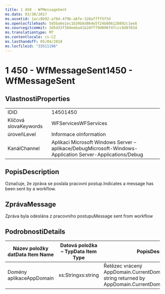 ```yaml
---
title: 1 450 - WfMessageSent
ms.date: 03/30/2017
ms.assetid: 1acc8b92-a76d-479b-a6fe-328affff5f3d
ms.openlocfilehash: 5d5ba6e1ec1b39b8d864e5f24b086120892c1ee8
ms.sourcegitcommit: 3d5d33f384eeba41b2dff79d096f47ccc8d8f03d
ms.translationtype: MT
ms.contentlocale: cs-CZ
ms.lasthandoff: 05/04/2018
ms.locfileid: "33511196"
---
```

# <a name="1450---wfmessagesent"></a><span data-ttu-id="a990b-102">1 450 - WfMessageSent</span><span class="sxs-lookup"><span data-stu-id="a990b-102">1450 - WfMessageSent</span></span>
## <a name="properties"></a><span data-ttu-id="a990b-103">Vlastnosti</span><span class="sxs-lookup"><span data-stu-id="a990b-103">Properties</span></span>  
  
|||  
|-|-|  
|<span data-ttu-id="a990b-104">ID</span><span class="sxs-lookup"><span data-stu-id="a990b-104">ID</span></span>|<span data-ttu-id="a990b-105">1450</span><span class="sxs-lookup"><span data-stu-id="a990b-105">1450</span></span>|  
|<span data-ttu-id="a990b-106">Klíčová slova</span><span class="sxs-lookup"><span data-stu-id="a990b-106">Keywords</span></span>|<span data-ttu-id="a990b-107">WFServices</span><span class="sxs-lookup"><span data-stu-id="a990b-107">WFServices</span></span>|  
|<span data-ttu-id="a990b-108">úroveň</span><span class="sxs-lookup"><span data-stu-id="a990b-108">Level</span></span>|<span data-ttu-id="a990b-109">Informace o</span><span class="sxs-lookup"><span data-stu-id="a990b-109">Information</span></span>|  
|<span data-ttu-id="a990b-110">Kanál</span><span class="sxs-lookup"><span data-stu-id="a990b-110">Channel</span></span>|<span data-ttu-id="a990b-111">Aplikaci Microsoft Windows Server – aplikace/Debug</span><span class="sxs-lookup"><span data-stu-id="a990b-111">Microsoft-Windows-Application Server-Applications/Debug</span></span>|  
  
## <a name="description"></a><span data-ttu-id="a990b-112">Popis</span><span class="sxs-lookup"><span data-stu-id="a990b-112">Description</span></span>  
 <span data-ttu-id="a990b-113">Označuje, že zpráva se poslala pracovní postup.</span><span class="sxs-lookup"><span data-stu-id="a990b-113">Indicates a message has been sent by a workflow.</span></span>  
  
## <a name="message"></a><span data-ttu-id="a990b-114">Zpráva</span><span class="sxs-lookup"><span data-stu-id="a990b-114">Message</span></span>  
 <span data-ttu-id="a990b-115">Zpráva byla odeslána z pracovního postupu</span><span class="sxs-lookup"><span data-stu-id="a990b-115">Message sent from workflow</span></span>  
  
## <a name="details"></a><span data-ttu-id="a990b-116">Podrobnosti</span><span class="sxs-lookup"><span data-stu-id="a990b-116">Details</span></span>  
  
|<span data-ttu-id="a990b-117">Název položky dat</span><span class="sxs-lookup"><span data-stu-id="a990b-117">Data Item Name</span></span>|<span data-ttu-id="a990b-118">Datová položka – Typ</span><span class="sxs-lookup"><span data-stu-id="a990b-118">Data Item Type</span></span>|<span data-ttu-id="a990b-119">Popis</span><span class="sxs-lookup"><span data-stu-id="a990b-119">Description</span></span>|  
|--------------------|--------------------|-----------------|  
|<span data-ttu-id="a990b-120">Domény aplikace</span><span class="sxs-lookup"><span data-stu-id="a990b-120">AppDomain</span></span>|<span data-ttu-id="a990b-121">xs:String</span><span class="sxs-lookup"><span data-stu-id="a990b-121">xs:string</span></span>|<span data-ttu-id="a990b-122">Řetězec vrácený AppDomain.CurrentDomain.FriendlyName.</span><span class="sxs-lookup"><span data-stu-id="a990b-122">The string returned by AppDomain.CurrentDomain.FriendlyName.</span></span>|
